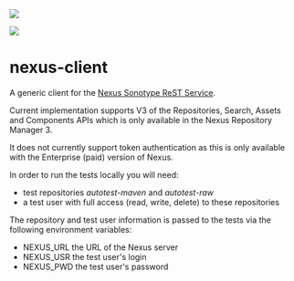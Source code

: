 [![](https://travis-ci.com/scijava/nexus-client.svg?branch=master)](https://travis-ci.com/scijava/nexus-client)

![](https://travis-ci.com/scijava/nexus-client)
# nexus-client

A generic client for the [Nexus Sonotype ReST Service](https://help.sonatype.com/repomanager3/rest-and-integration-api).

Current implementation supports V3 of the Repositories, Search, Assets and Components APIs which is only available in the Nexus Repository Manager 3.

It does not currently support token authentication as this is only available with the Enterprise (paid) version of Nexus.

In order to run the tests locally you will need:

- test repositories *autotest-maven* and *autotest-raw*
- a test user with full access (read, write, delete) to these repositories

The repository and test user information is passed to the tests via the following environment variables:

- NEXUS_URL the URL of the Nexus server
- NEXUS_USR the test user's login
- NEXUS_PWD the test user's password


